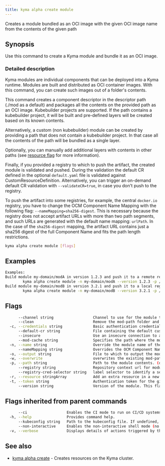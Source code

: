 ```yaml
---
title: kyma alpha create module
---
```


Creates a module bundled as an OCI image with the given OCI image name from the contents of the given path

## Synopsis

Use this command to create a Kyma module and bundle it as an OCI image.

### Detailed description

Kyma modules are individual components that can be deployed into a Kyma runtime. Modules are built and distributed as OCI container images. 
With this command, you can create such images out of a folder's contents.

This command creates a component descriptor in the descriptor path (./mod as a default) and packages all the contents on the provided path as an OCI image.
Kubebuilder projects are supported. If the path contains a kubebuilder project, it will be built and pre-defined layers will be created based on its known contents.

Alternatively, a custom (non kubebuilder) module can be created by providing a path that does not contain a kubebuilder project. In that case all the contents of the path will be bundled as a single layer.

Optionally, you can manually add additional layers with contents in other paths (see [resource flag](#flags) for more information).

Finally, if you provided a registry to which to push the artifact, the created module is validated and pushed. During the validation the default CR defined in the optional `default.yaml` file is validated against CustomResourceDefinition.
Alternatively, you can trigger an on-demand default CR validation with `--validateCR=true`, in case you don't push to the registry.

To push the artifact into some registries, for example, the central `docker.io` registry, you have to change the OCM Component Name Mapping with the following flag: `--nameMapping=sha256-digest`. This is necessary because the registry does not accept artifact URLs with more than two path segments, and such URLs are generated with the default name mapping: `urlPath`. In the case of the `sha256-digest` mapping, the artifact URL contains just a sha256 digest of the full Component Name and fits the path length restrictions.



```bash
kyma alpha create module [flags]
```

## Examples

```bash
Examples:
Build module my-domain/modA in version 1.2.3 and push it to a remote registry
		kyma alpha create module -n my-domain/modA --version 1.2.3 -p /path/to/module --registry https://dockerhub.com
Build module my-domain/modB in version 3.2.1 and push it to a local registry "unsigned" subfolder without tls
		kyma alpha create module -n my-domain/modB --version 3.2.1 -p /path/to/module --registry http://localhost:5001/unsigned --insecure

```

## Flags

```bash
      --channel string                  Channel to use for the module template. (default "regular")
      --clean                           Remove the mod-path folder and all its contents at the end.
  -c, --credentials string              Basic authentication credentials for the given registry in the format user:password
      --default-cr string               File containing the default custom resource of the module. If the module is a kubebuilder project, the default CR will be automatically detected.
      --insecure                        Use an insecure connection to access the registry.
      --mod-cache string                Specifies the path where the module artifacts are locally cached to generate the image. If the path already has a module, use the overwrite flag to overwrite it. (default "./mod")
  -n, --name string                     Override the module name of the kubebuilder project. If the module is not a kubebuilder project, this flag is mandatory.
      --nameMapping string              Overrides the OCM Component Name Mapping, one of: urlPath or sha256-digest (default "urlPath")
  -o, --output string                   File to which to output the module template if the module is uploaded to a registry (default "template.yaml")
  -w, --overwrite                       overwrites the existing mod-path directory if it exists
  -p, --path string                     Path to the module contents. (default current directory)
      --registry string                 Repository context url for module to upload. The repository url will be automatically added to the repository contexts in the module
      --registry-cred-selector string   label selector to identify a secret of type kubernetes.io/dockerconfigjson (that needs to be created externally) which allows the image to be accessed in private image registries. This can be used if you push your module to a registry with authenticated access. Example: "label1=value1,label2=value2"
  -r, --resource stringArray            Add an extra resource in a new layer with format <NAME:TYPE@PATH>. It is also possible to provide only a path; name will default to the last path element and type to 'helm-chart'
  -t, --token string                    Authentication token for the given registry (alternative to basic authentication).
      --version string                  Version of the module. This flag is mandatory.
```

## Flags inherited from parent commands

```bash
      --ci                  Enables the CI mode to run on CI/CD systems. It avoids any user interaction (such as no dialog prompts) and ensures that logs are formatted properly in log files (such as no spinners for CLI steps).
  -h, --help                Provides command help.
      --kubeconfig string   Path to the kubeconfig file. If undefined, Kyma CLI uses the KUBECONFIG environment variable, or falls back "/$HOME/.kube/config".
      --non-interactive     Enables the non-interactive shell mode (no colorized output, no spinner)
  -v, --verbose             Displays details of actions triggered by the command.
```

## See also

* [kyma alpha create](kyma_alpha_create.md)	 - Creates resources on the Kyma cluster.


